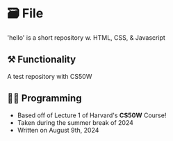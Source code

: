# 🗃 File
'hello' is a short repository w. HTML, CSS, & Javascript
## ⚒ Functionality
A test repository with CS50W

## 👨‍💻 Programming
<ul>
<li>Based off of Lecture 1 of Harvard's <b>CS50W</b> Course!</li>
<li>Taken during the summer break of 2024</li>
<li>Written on August 9th, 2024</li>
</ul>
